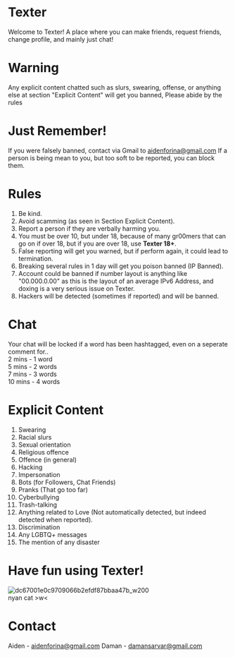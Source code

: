 # Texter
Welcome to Texter! A place where you can make friends, request friends, change profile, and mainly just chat!

# Warning
Any explicit content chatted such as slurs, swearing, offense, or anything else at section "Explicit Content" will get you banned, Please abide by the rules

# Just Remember!
If you were falsely banned, contact via Gmail to aidenforina@gmail.com
If a person is being mean to you, but too soft to be reported, you can block them.

# Rules
1. Be kind.
2. Avoid scamming (as seen in Section Explicit Content).
3. Report a person if they are verbally harming you.
4. You must be over 10, but under 18, because of many gr00mers that can go on if over 18, but if you are over 18, use <b>Texter 18+</b>.
5. False reporting will get you warned, but if perform again, it could lead to termination.
6. Breaking several rules in 1 day will get you poison banned (IP Banned).
7. Account could be banned if number layout is anything like "00.000.0.00" as this is the layout of an average IPv6 Address, and doxing is a very serious issue on Texter.
8. Hackers will be detected (sometimes if reported) and will be banned.

# Chat
Your chat will be locked if a word has been hashtagged, even on a seperate comment for..
<br> 2 mins - 1 word
<br> 5 mins - 2 words
<br> 7 mins - 3 words
<br> 10 mins - 4 words

# Explicit Content
1. Swearing
2. Racial slurs
3. Sexual orientation
4. Religious offence
5. Offence (in general)
6. Hacking
7. Impersonation
8. Bots (for Followers, Chat Friends)
9. Pranks (That go too far)
10. Cyberbullying
11. Trash-talking
12. Anything related to Love (Not automatically detected, but indeed detected when reported).
13. Discrimination
14. Any LGBTQ+ messages
15. The mention of any disaster

# Have fun using Texter!
![dc67001e0c9709066b2efdf87bbaa47b_w200](https://github.com/user-attachments/assets/7c8fddd7-4710-45e5-85f0-5ea6b169f751)
<br>nyan cat >w<

# Contact
Aiden - aidenforina@gmail.com
Daman - damansarvar@gmail.com
